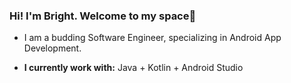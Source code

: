 ### Hi! I'm Bright. Welcome to my space👋

* I am a budding Software Engineer, specializing in Android App Development.

* **I currently work with:** Java + Kotlin + Android Studio
<!--
**briocodes/briocodes** is a ✨ _special_ ✨ repository because its `README.md` (this file) appears on your GitHub profile.
Here are some ideas to get you started:

- 🔭 I’m currently working on...
- 🌱 I’m currently learning ...
- 👯 I’m looking to collaborate on...
- 🤔 I’m looking for help with ...
- 💬 Ask me about ...
- 📫 How to reach me: ...
- 😄 Pronouns: ...
- ⚡ Fun fact: ...
-->
